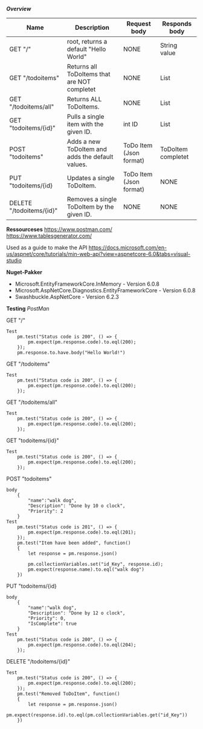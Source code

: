 
***Overview***

| Name                     | Description                                      | Request body                    | Responds body      |
|--------------------------|--------------------------------------------------|---------------------------------|--------------------|
| GET "/"                  | root, returns a default "Hello World"            |               NONE              |    String value    |
| GET "/todoitems"         | Returns all ToDoItems that are NOT completet     |               NONE              |   List<ToDoItem>   |
| GET "/todoitems/all"     | Returns ALL ToDoItems.                           |               NONE              |   List<ToDoItem>   |
| GET "todoitems/{id}"     | Pulls a single item with the given ID.           |              int ID             |   List<ToDoItem>   |
| POST "todoitems"         | Adds a new ToDoItem and adds the default values. |     ToDo Item (Json format)     | ToDoItem completet |
| PUT "todoitems/{id}      | Updates a single ToDoItem.                       |     ToDo Item (Json format)     |        NONE        |
| DELETE "/todoitems/{id}" | Removes a single ToDoItem by the given ID.       |               NONE              |        NONE        |


**Ressourceses**
https://www.postman.com/
https://www.tablesgenerator.com/

Used as a guide to make the API
https://docs.microsoft.com/en-us/aspnet/core/tutorials/min-web-api?view=aspnetcore-6.0&tabs=visual-studio


**Nuget-Pakker**
* Microsoft.EntityFrameworkCore.InMemory - Version 6.0.8
* Microsoft.AspNetCore.Diagnostics.EntityFrameworkCore - Version 6.0.8
* Swashbuckle.AspNetCore - Version 6.2.3


**Testing**
*PostMan*

GET "/"

	Test
		pm.test("Status code is 200", () => {
			pm.expect(pm.response.code).to.eql(200);
		});
		pm.response.to.have.body("Hello World!")

GET "/todoitems"  

	Test
		pm.test("Status code is 200", () => {
			pm.expect(pm.response.code).to.eql(200);
		});
GET "/todoitems/all"

	Test
		pm.test("Status code is 200", () => {
			pm.expect(pm.response.code).to.eql(200);
		});
GET "todoitems/{id}"

	Test
		pm.test("Status code is 200", () => {
			pm.expect(pm.response.code).to.eql(200);
		});
POST "todoitems"

	body
		{
			"name":"walk dog",
			"Description": "Done by 10 o clock",
			"Priority": 2
		}
	Test
		pm.test("Status code is 201", () => {
			pm.expect(pm.response.code).to.eql(201);
		});
		pm.test("Item have been added", function()
		{
			let response = pm.response.json()

			pm.collectionVariables.set("id_Key", response.id);
			pm.expect(response.name).to.eql("walk dog")
		})
PUT "todoitems/{id}

	body
		{
			"name":"walk dog",
			"Description": "Done by 12 o clock",
			"Priority": 0,
			"IsComplete": true
		}
	Test
		pm.test("Status code is 200", () => {
			pm.expect(pm.response.code).to.eql(204);
		});

DELETE "/todoitems/{id}"

	Test
		pm.test("Status code is 200", () => {
			pm.expect(pm.response.code).to.eql(200);
		});
		pm.test("Removed ToDoItem", function()
		{
			let response = pm.response.json()
			pm.expect(response.id).to.eql(pm.collectionVariables.get("id_Key"))
		})